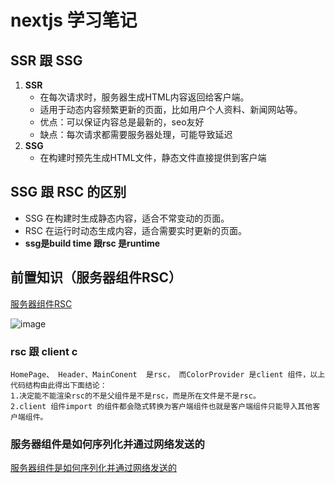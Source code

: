 # nextjs 学习笔记
## SSR 跟 SSG
1. **SSR**
   * 在每次请求时，服务器生成HTML内容返回给客户端。
   * 适用于动态内容频繁更新的页面，比如用户个人资料、新闻网站等。
   * 优点：可以保证内容总是最新的，seo友好
   * 缺点：每次请求都需要服务器处理，可能导致延迟
2. **SSG**
   * 在构建时预先生成HTML文件，静态文件直接提供到客户端

## SSG 跟 RSC 的区别
* SSG 在构建时生成静态内容，适合不常变动的页面。
* RSC 在运行时动态生成内容，适合需要实时更新的页面。
* **ssg是build time 跟rsc 是runtime**
     
## 前置知识（服务器组件RSC）
[服务器组件RSC](https://www.joshwcomeau.com/react/server-components/)

![image](https://github.com/user-attachments/assets/918b353e-c85e-491d-ab5c-486d3ad0994d)

### rsc  跟 client c 
```
HomePage、 Header、MainConent  是rsc， 而ColorProvider 是client 组件，以上代码结构由此得出下面结论：
1.决定能不能渲染rsc的不是父组件是不是rsc，而是所在文件是不是rsc。
2.client 组件import 的组件都会隐式转换为客户端组件也就是客户端组件只能导入其他客户端组件。
```

### 服务器组件是如何序列化并通过网络发送的
[服务器组件是如何序列化并通过网络发送的](https://www.alvar.dev/blog/creating-devtools-for-react-server-components)